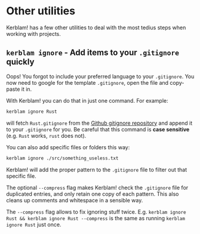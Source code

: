 # Other utilities
Kerblam! has a few other utilities to deal with the most tedius steps when
working with projects.

## `kerblam ignore` - Add items to your `.gitignore` quickly
Oops! You forgot to include your preferred language to your `.gitignore`.
You now need to google for the template `.gitignore`, open the file and copy-paste it in.

With Kerblam! you can do that in just one command. For example:
```bash
kerblam ignore Rust
```
will fetch `Rust.gitignore` from the [Github gitignore repository](https://github.com/github/gitignore)
and append it to your `.gitignore` for you.
Be careful that this command is **case sensitive** (e.g. `Rust` works, `rust` does not).

You can also add specific files or folders this way:
```bash
kerblam ignore ./src/something_useless.txt
```
Kerblam! will add the proper pattern to the `.gitignore` file to filter out
that specific file.

The optional `--compress` flag makes Kerblam! check the `.gitignore` file for
duplicated entries, and only retain one copy of each pattern.
This also cleans up comments and whitespace in a sensible way.

The `--compress` flag allows to fix ignoring stuff twice.
E.g. `kerblam ignore Rust && kerblam ignore Rust --compress` is the same as
running `kerblam ignore Rust` just once.
